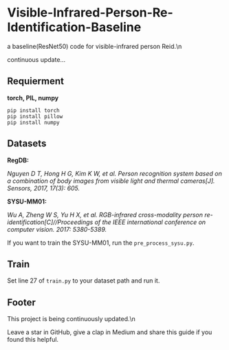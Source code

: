# Visible-Infrared-Person-Re-Identification-Baseline
 a baseline(ResNet50) code for visible-infrared person Reid.\n
 
 continuous update...
 
 ## Requierment
 **torch, PIL, numpy**
 ```
 pip install torch
 pip install pillow
 pip install numpy
 ```
 ## Datasets
 **RegDB:**
 
 *Nguyen D T, Hong H G, Kim K W, et al. Person recognition system based on a combination of body images from visible light and thermal cameras[J]. Sensors, 2017, 17(3): 605.*
 
 **SYSU-MM01:**
 
 *Wu A, Zheng W S, Yu H X, et al. RGB-infrared cross-modality person re-identification[C]//Proceedings of the IEEE international conference on computer vision. 2017: 5380-5389.*
 
 If you want to train the SYSU-MM01, run the ``pre_process_sysu.py``.
 
 ## Train
 Set line 27 of ``train.py`` to your dataset path and run it.
 
 ## Footer
 This project is being continuously updated.\n
 
 Leave a star in GitHub, give a clap in Medium and share this guide if you found this helpful.
